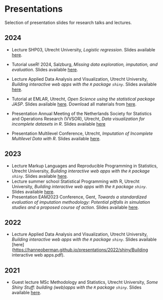 # Presentations

Selection of presentation slides for research talks and lectures.

## 2024

- Lecture SHP03, Utrecht University, *Logistic regression*. Slides available [here](https://hanneoberman.github.io/presentations/2024/SHP03/logistic.html).

- Tutorial useR! 2024, Salzburg, *Missing data exploration, imputation, and evaluation*. Slides available [here](https://hanneoberman.github.io/presentations/2024/useR/slides.html).
- Lecture Applied Data Analysis and Visualization, Utrecht University,  *Building interactive web apps with the `R` package `shiny`*. Slides available [here](https://hanneoberman.github.io/presentations/2024/ADAV/shiny.pdf).
- Tutorial at EMLAR, Utrecht, *Open Science using the statistical package JASP*. Slides available [here](https://hanneoberman.github.io/presentations/2024/EMLAR/OpenYourScience.pdf). Download all materials from [here](https://hanneoberman.github.io/presentations/2024/EMLAR/EMLAR.zip).
- Presentation Annual Meeting of the Netherlands Society for Statistics and Operations Research (VVSOR), Utrecht, *Data visualization for incomplete datasets in R*. Slides available [here](https://hanneoberman.github.io/presentations/2024/VVSOR/Data_visualization_for_incomplete_datasets_in_R.html)
- Presentation Multilevel Conference, Utrecht, *Imputation of Incomplete Multilevel Data with R*. Slides available [here](https://hanneoberman.github.io/presentations/2024/Multilevel/ImputationOfIncompleteMultilevelDataWithR.html).

## 2023

- Lecture Markup Languages and Reproducible Programming in Statistics, Utrecht University,  *Building interactive web apps with the `R` package `shiny`*. Slides available [here](https://hanneoberman.github.io/presentations/2023/MLaRPiS/lecture.pdf).
- Lecture summer school Statistical Programming with R, Utrecht University,  *Building interactive web apps with the `R` package `shiny`*. Slides available [here](https://hanneoberman.github.io/presentations/2023/R_summer_school/lecture.pdf).
- Presentation EAM2023 Conference, Gent, *Towards a standardized evaluation of imputation methodology: Potential pitfalls in simulation studies and a proposed course of action*. Slides available [here](https://hanneoberman.github.io/presentations/2023/EAM/presentation.html).

## 2022

- Lecture Applied Data Analysis and Visualization, Utrecht University, *Building interactive web apps with the `R` package `shiny`*. Slides available [here](https://hanneoberman.github.io/presentations/2022/shiny/Building interactive web apps.pdf).

## 2021

- Guest lecture MSc Methodology and Statistics, Utrecht University, *Some Shiny Stuff: building (web)apps with the `R` package `shiny`*. Slides available [here](https://hanneoberman.github.io/presentations/2021/shiny/static/shiny_guest_lecture_static.html).
